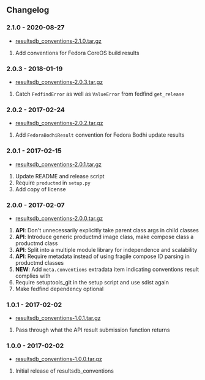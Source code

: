 ## Changelog

### 2.1.0 - 2020-08-27

*   [resultsdb_conventions-2.1.0.tar.gz](https://files.pythonhosted.org/packages/source/r/resultsdb-conventions/resultsdb_conventions-2.1.0.tar.gz)

1.  Add conventions for Fedora CoreOS build results

### 2.0.3 - 2018-01-19

*   [resultsdb_conventions-2.0.3.tar.gz](https://files.pythonhosted.org/packages/source/r/resultsdb-conventions/resultsdb_conventions-2.0.3.tar.gz)

1.  Catch `FedfindError` as well as `ValueError` from fedfind `get_release`

### 2.0.2 - 2017-02-24

*   [resultsdb_conventions-2.0.2.tar.gz](https://files.pythonhosted.org/packages/source/r/resultsdb-conventions/resultsdb_conventions-2.0.2.tar.gz)

1.  Add `FedoraBodhiResult` convention for Fedora Bodhi update results

### 2.0.1 - 2017-02-15

*   [resultsdb_conventions-2.0.1.tar.gz](https://files.pythonhosted.org/packages/source/r/resultsdb-conventions/resultsdb_conventions-2.0.1.tar.gz)

1.  Update README and release script
2.  Require `productmd` in `setup.py`
3.  Add copy of license

### 2.0.0 - 2017-02-07

*   [resultsdb_conventions-2.0.0.tar.gz](https://files.pythonhosted.org/packages/source/r/resultsdb-conventions/resultsdb_conventions-2.0.0.tar.gz)

1.  **API**: Don't unnecessarily explicitly take parent class args in child classes
2.  **API**: Introduce generic productmd image class, make compose class a productmd class
3.  **API**: Split into a multiple module library for independence and scalability
4.  **API**: Require metadata instead of using fragile compose ID parsing in productmd classes
5.  **NEW**: Add `meta.conventions` extradata item indicating conventions result complies with
6.  Require setuptools_git in the setup script and use sdist again
7.  Make fedfind dependency optional

### 1.0.1 - 2017-02-02

*   [resultsdb_conventions-1.0.1.tar.gz](https://files.pythonhosted.org/packages/source/r/resultsdb-conventions/resultsdb_conventions-1.0.1.tar.gz)

1.  Pass through what the API result submission function returns

### 1.0.0 - 2017-02-02

*   [resultsdb_conventions-1.0.0.tar.gz](https://files.pythonhosted.org/packages/source/r/resultsdb-conventions/resultsdb_conventions-1.0.0.tar.gz)

1.  Initial release of resultsdb_conventions
